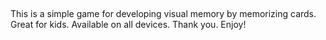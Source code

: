 ##
This is a simple game for developing visual memory by memorizing cards. Great for kids. Available on all devices.
Thank you. Enjoy!